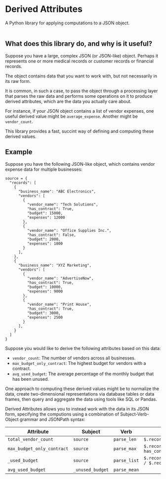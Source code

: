 # Derived Attributes
A Python library for applying computations to a JSON object.<br><br>


## What does this library do, and why is it useful?

Suppose you have a large, complex JSON (or JSON-like) object.  Perhaps it represents one or more medical records or customer records or financial records.

The object contains data that you want to work with, but not necessarily in its raw form.

It is common, in such a case, to pass the object through a processing layer that parses the raw data and performs some operations on it to produce derived attributes, which are the data you actually care about.

For instance, if your JSON object contains a list of vendor expenses, one useful derived value might be `average_expense`.  Another might be `vendor_count`.

This library provides a fast, succint way of defining and computing these derived values.


## Example

Suppose you have the following JSON-like object, which contains vendor expense data for multiple businesses:

```
source = {
  "records": [
    {
      "business_name": "ABC Electronics",
      "vendors": [
        {
          "vendor_name": "Tech Solutions",
          "has_contract": True,
          "budget": 15000,
          "expenses": 12000
        },
        {
          "vendor_name": "Office Supplies Inc.",
          "has_contract": False,
          "budget": 2000,
          "expenses": 1800
        }
      ],
    },
    {
      "business_name": "XYZ Marketing",
      "vendors": [
        {
          "vendor_name": "AdvertiseNow",
          "has_contract": True,
          "budget": 10000,
          "expenses": 9000
        },
        {
          "vendor_name": "Print House",
          "has_contract": True,
          "budget": 3000,
          "expenses": 2500
        }
      ],
    }
  ]
}
```

Suppose you would like to derive the following attributes based on this data:

* `vendor_count`: The number of vendors across all businesses.
* `max_budget_only_contract`: The highest budget for vendors with a contract.
* `avg_used_budget`: The average percentage of the monthly budget that has been unused.

One approach to computing these derived values might be to normalize the data, create two-dimensional representations via database tables or data frames, then query and aggregate the data using tools like SQL or Pandas.

Derived Attributes allows you to instead work with the data in its JSON form, specifying the computions using a combination of Subject-Verb-Object grammar and JSONPath syntax:

| Attribute                      | Subject          | Verb               | Object                                                                |
| ------------------------------ | ---------------  | ------------------ | --------------------------------------------------------------------- |
| `total_vendor_count`           | `source`         | `parse_len`        | `$.records[*].vendors`                                                |
| `max_budget_only_contract`     | `source`         | `parse_max`        | `$.records[*].vendors[?has_contract = true)].budget`                  |
| `_used_budget`                 | `source`         | `parse_list`       | `$.records[*].vendors[*].expenses / $.records[*].vendors[*].budget`   |
| `avg_used_budget`              | `_unused_budget` | `parse_mean`       |                                                                       |







